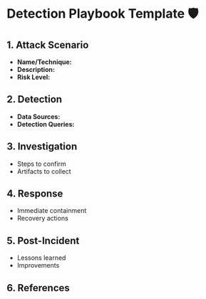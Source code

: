 # Detection Playbook Template 🛡️

## 1. Attack Scenario
- **Name/Technique:**  
- **Description:**  
- **Risk Level:**  

## 2. Detection
- **Data Sources:**  
- **Detection Queries:**  

## 3. Investigation
- Steps to confirm  
- Artifacts to collect  

## 4. Response
- Immediate containment  
- Recovery actions  

## 5. Post-Incident
- Lessons learned  
- Improvements  

## 6. References

